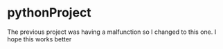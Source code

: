 # pythonProject
The previous project was having a malfunction so I changed to this one. 
I hope this works better
